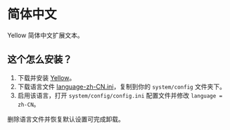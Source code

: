 简体中文
================
Yellow 简体中文扩展文本。

这个怎么安装？
----------------------
1. 下载并安装 [Yellow](https://github.com/markseu/yellowcms/)。  
2. 下载语言文件 [language-zh-CN.ini](language-zh-CN.ini?raw=true)，复制到你的 `system/config` 文件夹下。  
3. 启用该语言，打开 `system/config/config.ini` 配置文件并修改 `language = zh-CN`。

删除语言文件并恢复默认设置可完成卸载。
